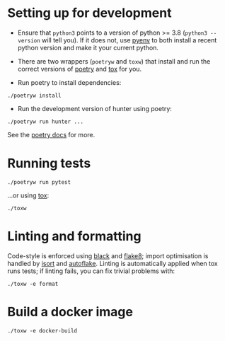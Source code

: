 # Setting up for development

* Ensure that `python3` points to a version of python >= 3.8 (`python3 --version` will tell you).  If it does not, use [pyenv](https://github.com/pyenv/pyenv) to both install a recent python version and make it your current python.

* There are two wrappers (`poetryw` and `toxw`) that install and run the correct versions of [poetry](https://python-poetry.org) and [tox](https://tox.wiki) for you.

* Run poetry to install dependencies:

```
./poetryw install
```

* Run the development version of hunter using poetry:

```
./poetryw run hunter ...
```

See the [poetry docs](https://python-poetry.org/docs) for more.

# Running tests

```
./poetryw run pytest
```

...or using [tox](https://tox.readthedocs.io/):

```
./toxw
```

# Linting and formatting

Code-style is enforced using [black](https://black.readthedocs.io/) and [flake8](https://flake8.pycqa.org/); import optimisation is handled by [isort](https://pycqa.github.io/isort/) and [autoflake](https://pypi.org/project/autoflake/).  Linting is automatically applied when tox runs tests; if linting fails, you can fix trivial problems with:

```
./toxw -e format
```


# Build a docker image

```
./toxw -e docker-build
```
